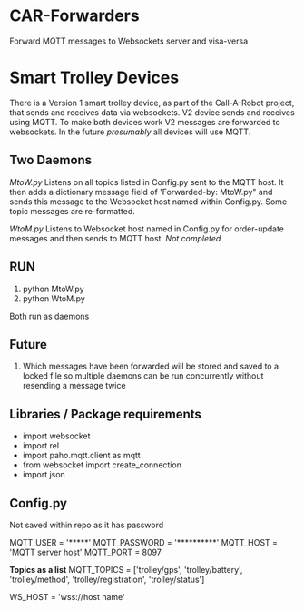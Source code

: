 # CAR-Forwarders
Forward MQTT messages to Websockets server and visa-versa

# Smart Trolley Devices
There is a Version 1 smart trolley device, as part of the Call-A-Robot project, that sends and receives data via websockets. V2 device sends and receives using MQTT. To make both devices work V2 messages are forwarded to websockets. In the future *presumably* all devices will use MQTT.

## Two Daemons
*MtoW.py* Listens on all topics listed in Config.py sent to the MQTT host. It then adds a dictionary message field of 'Forwarded-by: MtoW.py" and sends this message to the Websocket host named within Config.py. Some topic messages are re-formatted.

*WtoM.py* Listens to Websocket host named in Config.py for order-update messages and then sends to MQTT host. *Not completed*

## RUN
1. python MtoW.py
2. python WtoM.py

Both run as daemons

## Future
1. Which messages have been forwarded will be stored and saved to a locked file so multiple daemons can be run concurrently without resending a message twice

## Libraries / Package requirements
- import websocket
- import rel
- import paho.mqtt.client as mqtt
- from websocket import create_connection
- import json

## Config.py
Not saved within repo as it has password

MQTT_USER = '*****'
MQTT_PASSWORD = '**********'
MQTT_HOST = 'MQTT server host'
MQTT_PORT = 8097

**Topics as a list**
MQTT_TOPICS = ['trolley/gps', 'trolley/battery', 'trolley/method', 'trolley/registration', 'trolley/status']

WS_HOST = 'wss://host name'